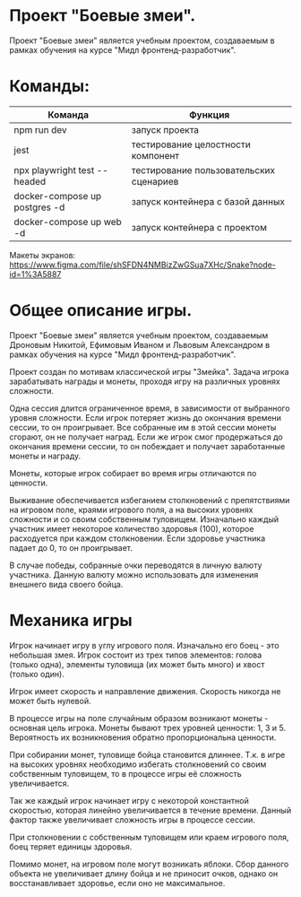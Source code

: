 # Проект "Боевые змеи".

Проект "Боевые змеи" является учебным проектом, создаваемым в рамках обучения на 
курсе "Мидл фронтенд-разработчик".

# Команды:

| Команда                       | Функция                                 |
|-------------------------------|-----------------------------------------|
| npm run dev                   | запуск проекта                          |
| jest                          | тестирование целостности компонент      |
| npx playwright test --headed  | тестирование пользовательских сценариев |
| docker-compose up postgres -d | запуск контейнера с базой данных        |
| docker-compose up web -d      | запуск контейнера с проектом            |

Макеты экранов:
https://www.figma.com/file/shSFDN4NMBizZwGSua7XHc/Snake?node-id=1%3A5887


# Общее описание игры.
Проект "Боевые змеи" является учебным проектом, создаваемым Дроновым Никитой, Ефимовым Иваном и 
Львовым Александром в рамках обучения на курсе "Мидл фронтенд-разработчик".

Проект создан по мотивам классической игры "Змейка". Задача игрока зарабатывать награды и монеты, 
проходя игру на различных уровнях сложности.

Одна сессия длится ограниченное время, в зависимости от выбранного уровня сложности. 
Если игрок потеряет жизнь до окончания времени сессии, то он проигрывает. Все собранные им в этой сессии
монеты сгорают, он не получает наград. Если же игрок смог продержаться до окончания времени сессии, то он
побеждает и получает заработанные монеты и награду.

Монеты, которые игрок собирает во время игры отличаются по ценности.

Выживание обеспечивается избеганием столкновений с препятствиями на игровом поле,
краями игрового поля, а на высоких уровнях сложности и со своим собственным туловищем.
Изначально каждый участник имеет некоторое количество здоровья (100), которое расходуется
при каждом столкновении. Если здоровье участника падает до 0, то он проигрывает.

В случае победы, собранные очки переводятся в личную валюту участника.
Данную валюту можно использовать для изменения внешнего вида своего бойца.

# Механика игры
Игрок начинает игру в углу игрового поля. Изначально его боец - это небольшая змея.
Игрок состоит из трех типов элементов: голова (только одна), элементы туловища (их может быть много) и 
хвост (только один).

Игрок имеет скорость и направление движения. Скорость никогда не может быть нулевой.

В процессе игры на поле случайным образом возникают монеты - основная цель игрока.
Монеты бывают трех уровней ценности: 1, 3 и 5. Вероятность их возникновения обратно пропорциональна ценности.

При собирании монет, туловище бойца становится длиннее. Т.к. в игре на высоких уровнях необходимо избегать
столкновений со своим собственным туловищем, то в процессе игры её сложность увеличивается.

Так же каждый игрок начинает игру с некоторой константной скоростью, которая линейно увеличивается 
в течение времени. Данный фактор также увеличивает сложность игры в процессе сессии.

При столкновении с собственным туловищем или краем игрового поля, боец теряет единицы здоровья.

Помимо монет, на игровом поле могут возникать яблоки. Сбор данного объекта не увеличивает
длину бойца и не приносит очков, однако он восстанавливает здоровье, если оно не максимальное.